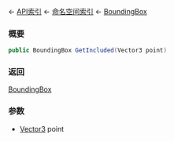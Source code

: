 ← [API索引](Api-Index) ← [命名空间索引](Namespace-Index) ← [BoundingBox](VRageMath.BoundingBox)

### 概要

```csharp
public BoundingBox GetIncluded(Vector3 point)
```



### 返回

[BoundingBox](VRageMath.BoundingBox)



### 参数

* [Vector3](VRageMath.Vector3) point
